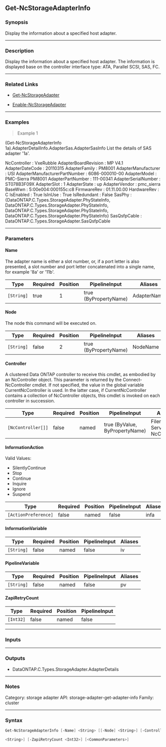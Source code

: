 Get-NcStorageAdapterInfo
------------------------

### Synopsis
Display the information about a specified host adapter.

---

### Description

Display the information about a specified host adapter.  The information is displayed base on the controller interface type: ATA, Parallel SCSI, SAS, FC.

---

### Related Links
* [Get-NcStorageAdapter](Get-NcStorageAdapter)

* [Enable-NcStorageAdapter](Enable-NcStorageAdapter)

---

### Examples
> Example 1

(Get-NcStorageAdapterInfo 1a).AdapterDetailInfo.AdapterSas.AdapterSasInfo
List the details of SAS adapter '1a'.

NcController                  : VxeRubble
AdapterBoardRevision          : MP V4.1
AdapterDateCode               : 20110315
AdapterFamily                 : PM8001
AdapterManufacturer           : USI
AdapterManufacturerPartNumber : 6086-000010-00
AdapterModel                  : PMC-Sierra PM8001
AdapterPartNumber             : 111-00341
AdapterSerialNumber           : ST078B3F09X
AdapterSlot                   : 1
AdapterState                  : up
AdapterVendor                 : pmc_sierra
BaseWwn                       : 5:00e004:000155c:c8
FirmwareRev                   : 01.11.00.00
HardwareRev                   : C
IsEnabled                     : True
IsInUse                       : True
IsRedundant                   : False
SasPhy                        : {DataONTAP.C.Types.StorageAdapter.PhyStateInfo, DataONTAP.C.Types.StorageAdapter.PhyStateInfo, DataONTAP.C.Types.StorageAdapter.PhyStateInfo, DataONTAP.C.Types.StorageAdapter.PhyStateInfo}
SasQsfpCable                  : DataONTAP.C.Types.StorageAdapter.SasQsfpCable

---

### Parameters
#### **Name**
The adapter name is either a slot number, or, if a port letter is also presented, a slot number and port letter concatenated into a single name, for example '8a' or '11b'.

|Type      |Required|Position|PipelineInput        |Aliases    |
|----------|--------|--------|---------------------|-----------|
|`[String]`|true    |1       |true (ByPropertyName)|AdapterName|

#### **Node**
The node this command will be executed on.

|Type      |Required|Position|PipelineInput        |Aliases |
|----------|--------|--------|---------------------|--------|
|`[String]`|false   |2       |true (ByPropertyName)|NodeName|

#### **Controller**
A clustered Data ONTAP controller to receive this cmdlet, as embodied by an NcController object.  This parameter is returned by the Connect-NcController cmdlet.  If not specified, the value in the global variable CurrentNcController is used.  In the latter case, if CurrentNcController contains a collection of NcController objects, this cmdlet is invoked on each controller in succession.

|Type              |Required|Position|PipelineInput                 |Aliases                          |
|------------------|--------|--------|------------------------------|---------------------------------|
|`[NcController[]]`|false   |named   |true (ByValue, ByPropertyName)|Filer<br/>Server<br/>NcController|

#### **InformationAction**

Valid Values:

* SilentlyContinue
* Stop
* Continue
* Inquire
* Ignore
* Suspend

|Type                |Required|Position|PipelineInput|Aliases|
|--------------------|--------|--------|-------------|-------|
|`[ActionPreference]`|false   |named   |false        |infa   |

#### **InformationVariable**

|Type      |Required|Position|PipelineInput|Aliases|
|----------|--------|--------|-------------|-------|
|`[String]`|false   |named   |false        |iv     |

#### **PipelineVariable**

|Type      |Required|Position|PipelineInput|Aliases|
|----------|--------|--------|-------------|-------|
|`[String]`|false   |named   |false        |pv     |

#### **ZapiRetryCount**

|Type     |Required|Position|PipelineInput|
|---------|--------|--------|-------------|
|`[Int32]`|false   |named   |false        |

---

### Inputs

---

### Outputs
* DataONTAP.C.Types.StorageAdapter.AdapterDetails

---

### Notes
Category: storage adapter
API: storage-adapter-get-adapter-info
Family: cluster

---

### Syntax
```PowerShell
Get-NcStorageAdapterInfo [-Name] <String> [[-Node] <String>] [-Controller <NcController[]>] [-InformationAction <ActionPreference>] [-InformationVariable <String>] [-PipelineVariable 
```
```PowerShell
<String>] [-ZapiRetryCount <Int32>] [<CommonParameters>]
```
